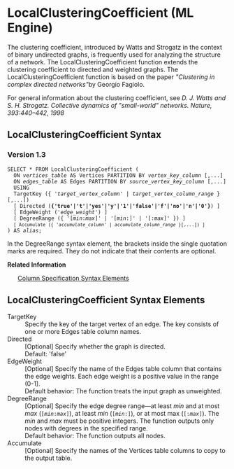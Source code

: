 <div class="nested0" aria-labelledby="ariaid-title1" topicindex="1" topicid="lyo1507821929412" id="lyo1507821929412"><h1 class="title topictitle1" id="ariaid-title1">LocalClusteringCoefficient (ML Engine)</h1><div class="body conbody">
<p class="p">The clustering coefficient, introduced by Watts and Strogatz in the
			context of binary undirected graphs, is frequently used for analyzing the structure of a
			network. The LocalClusteringCoefficient function extends the clustering coefficient to
			directed and weighted graphs. The LocalClusteringCoefficient function is based on the
			paper <cite class="cite">"Clustering in complex directed networks"</cite>by Georgio
			Fagiolo.</p>
<p class="p">For general information about the clustering coefficient, see <cite class="cite">D. J. Watts and S. H. Strogatz. Collective dynamics of "small-world"
				networks. Nature, 393:440–442, 1998</cite></p></div><div class="topic reference nested1" aria-labelledby="ariaid-title2" topicindex="2" topicid="jmz1507822498985" xml:lang="en-us" lang="en-us" id="jmz1507822498985">
<h2 class="title topictitle2" id="ariaid-title2">LocalClusteringCoefficient Syntax</h2><div class="body refbody"><div class="section" id="jmz1507822498985__section_N1000E_N1000C_N10001">
<h3 class="title sectiontitle">Version <span>1.3</span></h3><pre class="pre codeblock" xml:space="preserve"><code>SELECT * FROM LocalClusteringCoefficient (
  ON <var class="keyword varname">vertices_table</var> AS Vertices PARTITION BY <var class="keyword varname">vertex_key_column</var> [,...] 
  ON <var class="keyword varname">edges_table</var> AS Edges PARTITION BY <var class="keyword varname">source_vertex_key_column</var> [,...]
  USING
  TargetKey ({ '<var class="keyword varname">target_vertex_column</var>' | <var class="keyword varname">target_vertex_column_range</var> }[,...])
  [ Directed (<span><b>{'true'|'t'|'yes'|'y'|'1'|'false'|'f'|'no'|'n'|'0'}</b></span>) ]
  [ EdgeWeight ('<var class="keyword varname">edge_weight</var>') ]
  [ DegreeRange ({ '[<var class="keyword varname">min</var>:<var class="keyword varname">max</var>]' | '[<var class="keyword varname">min</var>:]' | '[:<var class="keyword varname">max</var>]' }) ]
  <code class="ph codeph">[ Accumulate ({ '<var class="keyword varname">accumulate_column</var>' | <var class="keyword varname">accumulate_column_range</var> }[,...]) ]</code>
) AS <var class="keyword varname">alias</var>;</code></pre>
<p class="p">In the DegreeRange syntax element, the brackets inside the single quotation marks are required. They do not indicate that their contents are optional.</p></div></div><div class="related-links"><div class="linklistheader"><p></p><b>Related Information</b></div>
<ul class="linklist linklist relinfo"><div class="linklistmember"><a href="ndv1557782188375.md">Column Specification Syntax Elements</a></div></ul></div></div><div class="topic reference nested1" aria-labelledby="ariaid-title3" topicindex="3" topicid="xos1507822657388" xml:lang="en-us" lang="en-us" id="xos1507822657388">
<h2 class="title topictitle2" id="ariaid-title3">LocalClusteringCoefficient Syntax Elements</h2><div class="body refbody"><div class="section" id="xos1507822657388__section_N10011_N1000E_N10001"><dl class="dl parml"><dt class="dt pt dlterm">TargetKey</dt><dd class="dd pd">Specify the key of the target vertex of an edge. The key consists of one or more Edges table column names.</dd><dt class="dt pt dlterm">Directed</dt><dd class="dd pd">[Optional] Specify whether the graph is directed.</dd><dd class="dd pd ddexpand">Default: 'false'</dd><dt class="dt pt dlterm">EdgeWeight</dt><dd class="dd pd">[Optional] Specify the name of the Edges table column that contains the edge weights. Each edge weight is a positive value in the range (0-1].</dd><dd class="dd pd ddexpand">Default behavior: The function treats the input graph as unweighted.</dd><dt class="dt pt dlterm">DegreeRange</dt><dd class="dd pd">[Optional] Specify the edge degree range—at least <var class="keyword varname">min</var> and at most <var class="keyword varname">max</var> (<code class="ph codeph">[<var class="keyword varname">min</var>:<var class="keyword varname">max</var>]</code>), at least <var class="keyword varname">min</var> (<code class="ph codeph">[<var class="keyword varname">min</var>:]</code>), or at most max (<code class="ph codeph">[:<var class="keyword varname">max</var>]</code>). The <var class="keyword varname">min</var> and <var class="keyword varname">max</var> must be positive integers. The function outputs only nodes with degrees in the specified range.</dd><dd class="dd pd ddexpand">Default behavior: The function outputs all nodes.</dd><dt class="dt pt dlterm">Accumulate</dt><dd class="dd pd">[Optional] Specify the names of the Vertices table columns to copy to the output table.</dd></dl></div></div></div></div>
